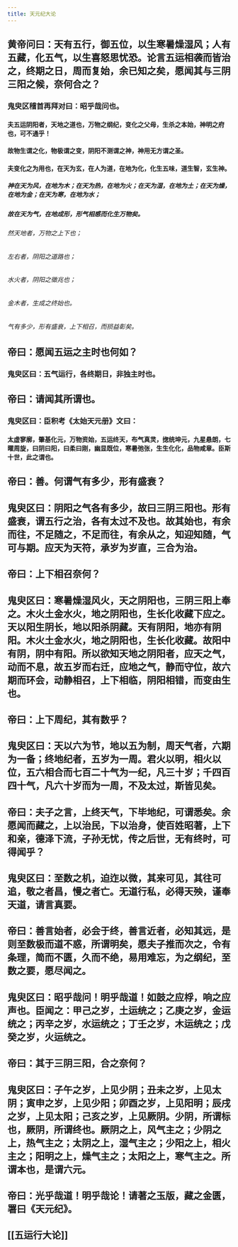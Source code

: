 ```yaml
---
title: 天元纪大论
---
```


## 黄帝问曰：天有五行，御五位，以生寒暑燥湿风；人有五藏，化五气，以生喜怒思忧恐。论言五运相袭而皆治之，终期之日，周而复始，余已知之矣，愿闻其与三阴三阳之候，奈何合之？
### 鬼臾区稽首再拜对曰：昭乎哉问也。
#### 夫五运阴阳者，天地之道也，万物之纲纪，变化之父母，生杀之本始，神明之府也，可不通乎！
#### 故物生谓之化，物极谓之变，阴阳不测谓之神，神用无方谓之圣。
#### 夫变化之为用也，在天为玄，在人为道，在地为化，化生五味，道生智，玄生神。
##### 神在天为风，在地为木；在天为热，在地为火；在天为湿，在地为土；在天为燥，在地为金；在天为寒，在地为水；
##### 故在天为气，在地成形，形气相感而化生万物矣。
###### 然天地者，万物之上下也；
###### 左右者，阴阳之道路也；
###### 水火者，阴阳之徵兆也；
###### 金木者，生成之终始也。
###### 气有多少，形有盛衰，上下相召，而损益彰矣。
## 帝曰：愿闻五运之主时也何如？
### 鬼臾区曰：五气运行，各终期日，非独主时也。
## 帝曰：请闻其所谓也。
### 鬼臾区曰：臣积考《太始天元册》文曰：
#### 太虚寥廓，肇基化元，万物资始，五运终天，布气真灵，揔统坤元，九星悬朗，七曜周旋，曰阴曰阳，曰柔曰刚，幽显既位，寒暑弛张，生生化化，品物咸章。臣斯十世，此之谓也。
## 帝曰：善。何谓气有多少，形有盛衰？
## 鬼臾区曰：阴阳之气各有多少，故曰三阴三阳也。形有盛衰，谓五行之治，各有太过不及也。故其始也，有余而往，不足随之，不足而往，有余从之，知迎知随，气可与期。应天为天符，承岁为岁直，三合为治。
## 帝曰：上下相召奈何？
## 鬼臾区曰：寒暑燥湿风火，天之阴阳也，三阴三阳上奉之。木火土金水火，地之阴阳也，生长化收藏下应之。天以阳生阴长，地以阳杀阴藏。天有阴阳，地亦有阴阳。木火土金水火，地之阴阳也，生长化收藏。故阳中有阴，阴中有阳。所以欲知天地之阴阳者，应天之气，动而不息，故五岁而右迁，应地之气，静而守位，故六期而环会，动静相召，上下相临，阴阳相错，而变由生也。
## 帝曰：上下周纪，其有数乎？
## 鬼臾区曰：天以六为节，地以五为制，周天气者，六期为一备；终地纪者，五岁为一周。君火以明，相火以位，五六相合而七百二十气为一纪，凡三十岁；千四百四十气，凡六十岁而为一周，不及太过，斯皆见矣。
## 帝曰：夫子之言，上终天气，下毕地纪，可谓悉矣。余愿闻而藏之，上以治民，下以治身，使百姓昭著，上下和亲，德泽下流，子孙无忧，传之后世，无有终时，可得闻乎？
## 鬼臾区曰：至数之机，迫迮以微，其来可见，其往可追，敬之者昌，慢之者亡。无道行私，必得天殃，谨奉天道，请言真要。
## 帝曰：善言始者，必会于终，善言近者，必知其远，是则至数极而道不惑，所谓明矣，愿夫子推而次之，令有条理，简而不匮，久而不绝，易用难忘，为之纲纪，至数之要，愿尽闻之。
## 鬼臾区曰：昭乎哉问！明乎哉道！如鼓之应桴，响之应声也。臣闻之：甲己之岁，土运统之；乙庚之岁，金运统之；丙辛之岁，水运统之；丁壬之岁，木运统之；戊癸之岁，火运统之。
## 帝曰：其于三阴三阳，合之奈何？
## 鬼臾区曰：子午之岁，上见少阴；丑未之岁，上见太阴；寅申之岁，上见少阳；卯酉之岁，上见阳明；辰戌之岁，上见太阳；己亥之岁，上见厥阴。少阴，所谓标也，厥阴，所谓终也。厥阴之上，风气主之；少阴之上，热气主之；太阴之上，湿气主之；少阳之上，相火主之；阳明之上，燥气主之；太阳之上，寒气主之。所谓本也，是谓六元。
## 帝曰：光乎哉道！明乎哉论！请著之玉版，藏之金匮，署曰《天元纪》。
## [[五运行大论]]
